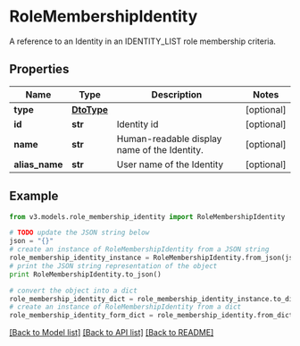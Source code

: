 # RoleMembershipIdentity

A reference to an Identity in an IDENTITY_LIST role membership criteria.

## Properties
Name | Type | Description | Notes
------------ | ------------- | ------------- | -------------
**type** | [**DtoType**](DtoType.md) |  | [optional] 
**id** | **str** | Identity id | [optional] 
**name** | **str** | Human-readable display name of the Identity. | [optional] 
**alias_name** | **str** | User name of the Identity | [optional] 

## Example

```python
from v3.models.role_membership_identity import RoleMembershipIdentity

# TODO update the JSON string below
json = "{}"
# create an instance of RoleMembershipIdentity from a JSON string
role_membership_identity_instance = RoleMembershipIdentity.from_json(json)
# print the JSON string representation of the object
print RoleMembershipIdentity.to_json()

# convert the object into a dict
role_membership_identity_dict = role_membership_identity_instance.to_dict()
# create an instance of RoleMembershipIdentity from a dict
role_membership_identity_form_dict = role_membership_identity.from_dict(role_membership_identity_dict)
```
[[Back to Model list]](../README.md#documentation-for-models) [[Back to API list]](../README.md#documentation-for-api-endpoints) [[Back to README]](../README.md)


